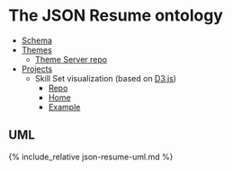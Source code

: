 ---
---
# The JSON Resume ontology

- [Schema](https://jsonresume.org/schema/)
- [Themes](https://jsonresume.org/themes/)
  - [Theme Server repo](https://github.com/jsonresume/theme-manager)
- [Projects](https://jsonresume.org/projects/)
  - Skill Set visualization (based on [D3.js](http://d3js.org/))
    - [Repo](https://github.com/Jac21/SkillSet)
    - [Home](https://jac21.github.io/SkillSet/)
    - [Example](https://jac21.github.io/viz.html)

## UML

{% include_relative json-resume-uml.md %}
